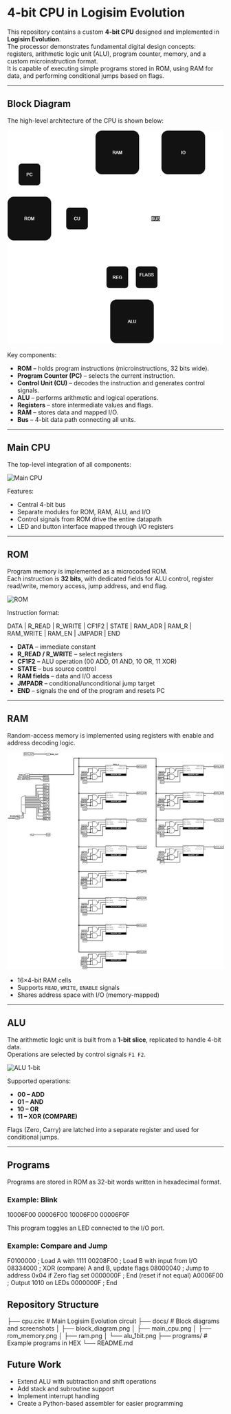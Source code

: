 # 4-bit CPU in Logisim Evolution

This repository contains a custom **4-bit CPU** designed and implemented in **Logisim Evolution**.  
The processor demonstrates fundamental digital design concepts: registers, arithmetic logic unit (ALU), program counter, memory, and a custom microinstruction format.  
It is capable of executing simple programs stored in ROM, using RAM for data, and performing conditional jumps based on flags.

---

## Block Diagram

The high-level architecture of the CPU is shown below:

![Block Diagram](docs/block_diagram.png)

Key components:
- **ROM** – holds program instructions (microinstructions, 32 bits wide).
- **Program Counter (PC)** – selects the current instruction.
- **Control Unit (CU)** – decodes the instruction and generates control signals.
- **ALU** – performs arithmetic and logical operations.
- **Registers** – store intermediate values and flags.
- **RAM** – stores data and mapped I/O.
- **Bus** – 4-bit data path connecting all units.

---

## Main CPU

The top-level integration of all components:

![Main CPU](docs/main_cpu.png)

Features:
- Central 4-bit bus
- Separate modules for ROM, RAM, ALU, and I/O
- Control signals from ROM drive the entire datapath
- LED and button interface mapped through I/O registers

---

## ROM

Program memory is implemented as a microcoded ROM.  
Each instruction is **32 bits**, with dedicated fields for ALU control, register read/write, memory access, jump address, and end flag.

![ROM](docs/rom_memory.png)

Instruction format:

DATA | R_READ | R_WRITE | CF1F2 | STATE | RAM_ADR | RAM_R | RAM_WRITE | RAM_EN | JMPADR | END


- **DATA** – immediate constant
- **R_READ / R_WRITE** – select registers
- **CF1F2** – ALU operation (00 ADD, 01 AND, 10 OR, 11 XOR)
- **STATE** – bus source control
- **RAM fields** – data and I/O access
- **JMPADR** – conditional/unconditional jump target
- **END** – signals the end of the program and resets PC

---

## RAM

Random-access memory is implemented using registers with enable and address decoding logic.

![RAM](docs/ram.png)

- 16×4-bit RAM cells
- Supports `READ`, `WRITE`, `ENABLE` signals
- Shares address space with I/O (memory-mapped)

---

## ALU

The arithmetic logic unit is built from a **1-bit slice**, replicated to handle 4-bit data.  
Operations are selected by control signals `F1 F2`.

![ALU 1-bit](docs/alu_1bit.png)

Supported operations:
- **00 – ADD**
- **01 – AND**
- **10 – OR**
- **11 – XOR (COMPARE)**

Flags (Zero, Carry) are latched into a separate register and used for conditional jumps.

---

## Programs

Programs are stored in ROM as 32-bit words written in hexadecimal format.  

### Example: Blink

10006F00
00006F00
10006F00
00006F0F

This program toggles an LED connected to the I/O port.

### Example: Compare and Jump

F0100000 ; Load A with 1111
00208F00 ; Load B with input from I/O
08334000 ; XOR (compare) A and B, update flags
08000040 ; Jump to address 0x04 if Zero flag set
0000000F ; End (reset if not equal)
A0006F00 ; Output 1010 on LEDs
0000000F ; End

## Repository Structure

├── cpu.circ # Main Logisim Evolution circuit
├── docs/ # Block diagrams and screenshots
│ ├── block_diagram.png
│ ├── main_cpu.png
│ ├── rom_memory.png
│ ├── ram.png
│ └── alu_1bit.png
├── programs/ # Example programs in HEX
└── README.md

## Future Work

- Extend ALU with subtraction and shift operations
- Add stack and subroutine support
- Implement interrupt handling
- Create a Python-based assembler for easier programming
